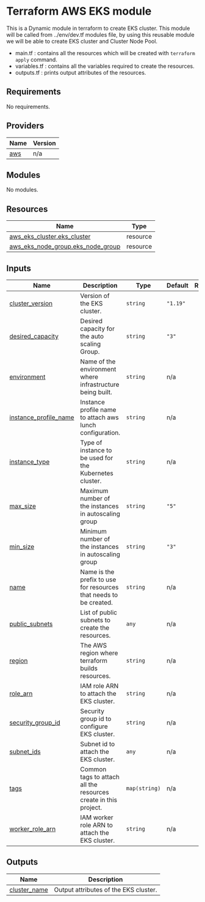 # Terraform AWS EKS module

This is a Dynamic module in terraform to create EKS cluster. This module will be called from ../env/dev.tf modules file, by using this reusable module we will be able to create EKS cluster and Cluster Node Pool.

* main.tf : contains all the resources which will be created with `terraform apply` command.
* variables.tf : contains all the variables required to create the resources.
* outputs.tf : prints output attributes of the resources.

## Requirements

No requirements.

## Providers

| Name | Version |
|------|---------|
| <a name="provider_aws"></a> [aws](#provider\_aws) | n/a |

## Modules

No modules.

## Resources

| Name | Type |
|------|------|
| [aws_eks_cluster.eks_cluster](https://registry.terraform.io/providers/hashicorp/aws/latest/docs/resources/eks_cluster) | resource |
| [aws_eks_node_group.eks_node_group](https://registry.terraform.io/providers/hashicorp/aws/latest/docs/resources/eks_node_group) | resource |

## Inputs

| Name | Description | Type | Default | Required |
|------|-------------|------|---------|:--------:|
| <a name="input_cluster_version"></a> [cluster\_version](#input\_cluster\_version) | Version of the EKS cluster. | `string` | `"1.19"` | no |
| <a name="input_desired_capacity"></a> [desired\_capacity](#input\_desired\_capacity) | Desired capacity for the auto scaling Group. | `string` | `"3"` | no |
| <a name="input_environment"></a> [environment](#input\_environment) | Name of the environment where infrastructure being built. | `string` | n/a | yes |
| <a name="input_instance_profile_name"></a> [instance\_profile\_name](#input\_instance\_profile\_name) | Instance profile name to attach aws lunch configuration. | `string` | n/a | yes |
| <a name="input_instance_type"></a> [instance\_type](#input\_instance\_type) | Type of instance to be used for the Kubernetes cluster. | `string` | n/a | yes |
| <a name="input_max_size"></a> [max\_size](#input\_max\_size) | Maximum number of the instances in autoscaling group | `string` | `"5"` | no |
| <a name="input_min_size"></a> [min\_size](#input\_min\_size) | Minimum number of the instances in autoscaling group | `string` | `"3"` | no |
| <a name="input_name"></a> [name](#input\_name) | Name is the prefix to use for resources that needs to be created. | `string` | n/a | yes |
| <a name="input_public_subnets"></a> [public\_subnets](#input\_public\_subnets) | List of public subnets to create the resources. | `any` | n/a | yes |
| <a name="input_region"></a> [region](#input\_region) | The AWS region where terraform builds resources. | `string` | n/a | yes |
| <a name="input_role_arn"></a> [role\_arn](#input\_role\_arn) | IAM role ARN to attach the EKS cluster. | `string` | n/a | yes |
| <a name="input_security_group_id"></a> [security\_group\_id](#input\_security\_group\_id) | Security group id to configure EKS cluster. | `string` | n/a | yes |
| <a name="input_subnet_ids"></a> [subnet\_ids](#input\_subnet\_ids) | Subnet id to attach the EKS cluster. | `any` | n/a | yes |
| <a name="input_tags"></a> [tags](#input\_tags) | Common tags to attach all the resources create in this project. | `map(string)` | n/a | yes |
| <a name="input_worker_role_arn"></a> [worker\_role\_arn](#input\_worker\_role\_arn) | IAM worker role ARN to attach the EKS cluster. | `string` | n/a | yes |

## Outputs

| Name | Description |
|------|-------------|
| <a name="output_cluster_name"></a> [cluster\_name](#output\_cluster\_name) | Output attributes  of the EKS cluster. |
